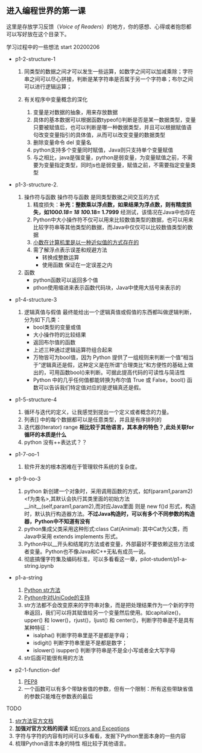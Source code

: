 ## 进入编程世界的第一课

这里是存放学习反馈（*Voice of Readers*）的地方，你的感想、心得或者抱怨都可以写好放在这个目录下。

学习过程中的一些想法 start 20200206

* p1-2-structure-1
    1. 同类型的数据之间才可以发生一些运算，如数字之间可以加减乘除；字符串之间可以尽心拼接，判断是某字符串是否属于另一个字符串；布尔之间可以进行逻辑运算；

    2. 有关程序中变量概念的深化
        1. 变量是对数据的抽象，用来存放数据
        2. 具体的基本数据可以根据函数typeof()判断是否是某一数据类型，变量只要被赋值后，也可以判断是哪一种数据类型，并且可以根据赋值语句改变变量指引的具体值，从而可以改变变量的数据类型
        3. 删除变量命令 del 变量名
        4. python支持多个变量同时赋值，Java则只支持单个变量赋值
        5. 与之相比，java是强变量，python是弱变量，为变量赋值之前，不需要为变量指定类型，同时js也是弱变量，赋值之前，不需要指定变量类型

* p1-3-structure-2.
    1. 操作符与函数 操作符与函数 是同类型数据之间交互的方式
        1. 精度损失：**补充：整数乘以浮点数，如果结果为浮点数，则有精度损失，如100*0.18= 18 10*0.18= 1.7999** 经测试，该情况在Java中也存在
        2. Python中大小操作符不仅可以用来比较数值类型的数据，也可以用来比较字符串等其他类型的数据，而Java中仅仅可以比较数值类型的数据
        3. [小数在计算机里是以一种近似值的方式存在的](https://www.taowong.com/blog/2018/07/10/principle-of-computer-float-num.html)
        4. 需了解浮点表示误差和规避方法
            * 转换成整数运算
            * 使用函数 保证在一定误差之内
    2. 函数
        * python函数可以返回多个值
        * pthon使用缩进来表示函数代码块，Java中使用大括号来表示的   

* p1-4-structure-3
    1. 逻辑真值与假值 最终能给出一个逻辑真值或假值的东西都叫做逻辑判断，分为如下几类：
        * bool类型的变量或值
        * 大小操作符的比较结果
        * 返回布尔值的函数
        * 上述三种通过逻辑运算符组合起来
        * 万物皆可为bool值，因为 Python 提供了一组规则来判断一个值“相当于”逻辑真还是假，这种定义是在所谓“合理类比”和方便性的基础上做出的，可用函数bool()来判断。可据此提高代码的可读性与简洁性
        * Python 中的几乎任何值都能转换为布尔值 True 或 False，bool() 函数可以告诉我们特定值对应的是逻辑真还是假。

* p1-5-structure-4
    1. 循环与迭代的定义，让我感觉到提出一个定义或者概念的力量。
    2. 列表[]   中的每个数据都可以是任意类型，并且是有序排列的
    3. 迭代器(Iterator) range  **相比较于其他语言，其本身的特色？,此处关联for循环的本质是什么** 
    4. python 没有++表达式？？
* p1-7-oo-1
    1. 软件开发的根本困难在于管理软件系统的复杂度。

* p1-9-oo-3
    1. python 新创建一个对象时，采用调用函数的方式，如f(param1,param2)<f为类名>,其默认会执行其类里面的初始方法__init__(self,param1,param2),而对应Java里面 则是 new f()d 形式，构造时，默认执行构造器方法。**不过Java构造时，可以有多个不同参数的构造器，Python中不知道有没有**
    2. python集成父类采用这种形式:class Cat(Animal): 其中Cat为父类，而Java中采用 extends implements 形式。
    3. Python中以__开头和结尾的方法或者变量，外部最好不要依赖这些方法或者变量。Python也不像Java和C++无私有成员一说。
    4. 彻底搞懂字符集及编码标准，可以多看看这一章，pilot-student/p1-a-string.ipynb
* p1-a-string
    1. [Python str方法](https://docs.python.org/3/library/stdtypes.html#string-methods)
    2. [Python中对UniCode的支持](https://docs.python.org/3/howto/unicode.html) 
    3. str方法都不会改变原来的字符串对象，而是把处理结果作为一个新的字符串返回，我们可以将其赋值给另一个变量然后使用。如capitalize()，upper() 和 lower()，rjust()，ljust() 和 center()，判断字符串是不是具有某种特征：
        * isalpha() 判断字符串里是不是都是字母；
        * isdigit() 判断字符串里是不是都是数字；
        * islower() isupper() 判断字符串是不是全小写或者全大写字母
    4. str后面可能很有用的方法

* p2-1-function-def
    1. [PEP8](https://www.python.org/dev/peps/pep-0008/#naming-conventions)
    2. 一个函数可以有多个带缺省值的参数，但有一个限制：所有这些带缺省值的参数只能堆在参数表的最后




TODO
1. [str方法官方文档](https://docs.python.org/3.5/library/stdtypes.html#string-methods)
2. **加强对官方文档的阅读** 如[Errors and Exceptions](https://docs.python.org/3/tutorial/errors.html)   
3. 字符与字符的内容有时间可以多看看，发掘下Python里面本身的一些内容
4. 梳理Python语言本身的特性 相比较于其他语言。
